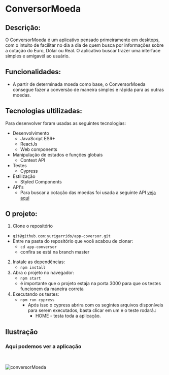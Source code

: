 # ConversorMoeda

## Descrição:

  O ConversorMoeda é um aplicativo pensado primeiramente em desktops, com o intuito de facilitar no dia a dia de quem busca por informações sobre a cotação do Euro, Dólar ou Real. O aplicativo buscar trazer uma interface simples e amigavél ao usuário.
  
## Funcionalidades:
   * A partir de determinada moeda como base, o ConversorMoeda consegue fazer a conversão de maneira simples e rápida para as outras moedas.
  
## Tecnologias ultilizadas:
  Para desenvolver foram usadas as seguintes tecnologias:
  <br/>
  
  * Desenvolvimento
    * JavaScript ES6+
    * ReactJs
    * Web components
  * Manipulação de estados e funções globais
    * Context API
  * Testes
    * Cypress
  * Estilização
    * Styled Components
  * API's
    * Para buscar a cotação das moedas foi usada a seguinte API
    [veja aqui](https://economia.awesomeapi.com.br/last/USD-eur,BRL-EUR)
     
 ## O projeto:
 1. Clone o repositório
  * `git@github.com:yurigarrido/app-coversor.git`
  * Entre na pasta do repositório que você acabou de clonar:
    * `cd app-conversor`
    * confira se está na branch master

2. Instale as dependências:
    * `npm install`
3. Abra o projeto no navegador:
    * `npm start`
    * é importante que o projeto estaja na porta 3000 para que os testes funcionem da maneira correta
4. Executando os testes:
    * `npm run cypress`
      * Após isso o cypress abrira com os segintes arquivos disponíveis para serem executados, basta clicar em um e o teste rodará.:
         * HOME - testa toda a aplicação. 

## Ilustração
### Aqui podemos ver a aplicação
<br />

![conversorMoeda](https://user-images.githubusercontent.com/81384601/145697398-e8154a41-ccf6-46c8-9aed-02dcb152cfb1.png)


<br />
<br />

